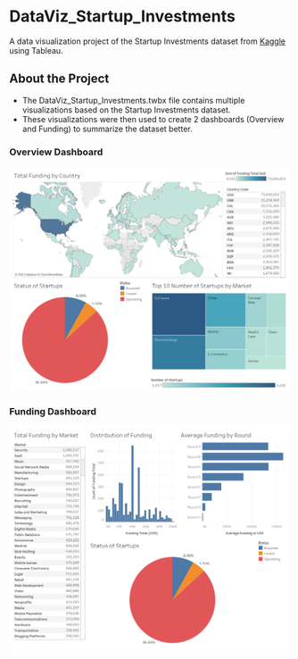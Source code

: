 # DataViz_Startup_Investments
A data visualization project of the Startup Investments dataset from [Kaggle](https://www.kaggle.com/datasets/arindam235/startup-investments-crunchbase/data) using Tableau.  
## About the Project
- The DataViz_Startup_Investments.twbx file contains multiple visualizations based on the Startup Investments dataset.
- These visualizations were then used to create 2 dashboards (Overview and Funding) to summarize the dataset better.
### Overview Dashboard
![Overview Dashboard](img/Overview.png)
### Funding Dashboard
![Overview Dashboard](img/Funding.png)


